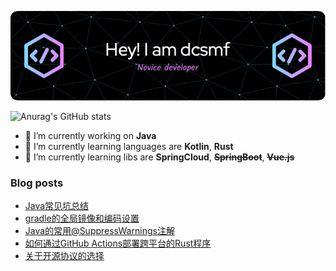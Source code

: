 ![Header](./img/github-header-image.png)

![Anurag's GitHub stats](https://github-readme-stats.vercel.app/api?username=dcsmf&show_icons=true&locale=cn)

- 🔭 I’m currently working on **Java**
- 🌱 I’m currently learning languages are **Kotlin**, **Rust**
- 🌱 I’m currently learning libs are **SpringCloud**, ~~**SpringBoot**~~, ~~**Vue.js**~~

### Blog posts
<!-- BLOG-POST-LIST:START -->
- [Java常见坑总结](http://dcsmf.github.io/post/466d2d9/)
- [gradle的全局镜像和编码设置](http://dcsmf.github.io/post/fb76cefb/)
- [Java的常用@SuppressWarnings注解](http://dcsmf.github.io/post/8809bc/)
- [如何通过GitHub Actions部署跨平台的Rust程序](http://dcsmf.github.io/post/40f7a3b2/)
- [关于开源协议的选择](http://dcsmf.github.io/post/2fb0f490/)
<!-- BLOG-POST-LIST:END -->

<!--
**dcsmf/dcsmf** is a ✨ _special_ ✨ repository because its `README.md` (this file) appears on your GitHub profile.

Here are some ideas to get you started:

- 🔭 I’m currently working on ...
- 🌱 I’m currently learning ...
- 👯 I’m looking to collaborate on ...
- 🤔 I’m looking for help with ...
- 💬 Ask me about ...
- 📫 How to reach me: ...
- 😄 Pronouns: ...
- ⚡ Fun fact: ...
-->
